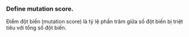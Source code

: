 ### Define mutation score.

Điểm đột biến (mutation score) là tỷ lệ phần trăm giữa số đột biến bị triệt tiêu với tổng số đột biến.